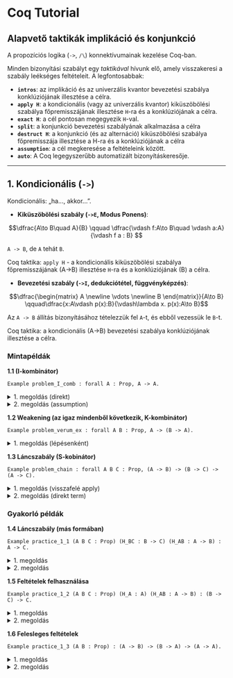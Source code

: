 # Coq Tutorial

## Alapvető taktikák implikáció és konjunkció

A propozíciós logika (`->`, `/\`) konnektívumainak kezelése Coq-ban. 

Minden bizonyítási szabályt egy *taktikával* hívunk elő, amely visszakeresi a szabály leékséges feltételeit. A legfontosabbak:

* **`intros`**: az implikáció és az univerzális kvantor bevezetési szabálya konklúziójának illesztése a célra.
* **`apply H`**: a kondicionális (vagy az univerzális kvantor) kiküszöbölési szabálya főpremisszájának illesztése `H`-ra és a konklúziójának a célra.
* **`exact H`**: a cél pontosan megegyezik `H`-val.
* **`split`**: a konjunkció bevezetési szabályának alkalmazása a célra
* **`destruct H`**: a konjunkció (és az alternáció) kiküszöbölési szabálya főpremisszája illesztése a H-ra és a konklúziójának a célra 
* **`assumption`**: a cél megkeresése a feltételeink között.
* **`auto`**: A Coq legegyszerűbb automatizált bizonyításkeresője. 

---

## 1. Kondicionális (`->`)

Kondicionális: „ha..., akkor...”.

* **Kiküszöbölési szabály (`->E`, Modus Ponens)**:

$$\dfrac{A\to B\quad A}{B} \qquad \dfrac{\vdash f:A\to B\quad \vdash a:A}{\vdash f a : B} $$

`A -> B`, de `A` tehát `B`. 

Coq taktika: `apply H` - a kondicionális kiküszöbölési szabálya főpremisszájának (A->B) illesztése `H`-ra és a konklúziójának (B) a célra.

* **Bevezetési szabály (`->I`, dedukciótétel, függvényképzés)**:
  
$$\dfrac{\begin{matrix} A \newline \vdots \newline B \end{matrix}}{A\to B} \qquad\dfrac{x:A\vdash p(x):B}{\vdash\lambda x. p(x):A\to B}$$

Az `A -> B` állítás bizonyításához tételezzük fel `A`-t, és ebből vezessük le `B`-t.

Coq taktika: a kondicionális (A->B) bevezetési szabálya konklúziójának illesztése a célra.

### Mintapéldák

**1.1 (I-kombinátor)**

````coq
Example problem_I_comb : forall A : Prop, A -> A.
````

<details>
<summary>1. megoldás (direkt)</summary>
  
````coq
Proof.
  intros A H.
  exact H.
Qed.
````
  
Magyarázat: Az intros A H bevezeti a Prop típusú A változót és a H : A feltételt. Ekkor a célunk A lesz, ami pontosan megegyezik H-val.

</details>

<details>
<summary>2. megoldás (assumption)</summary>

````coq
Proof.
  intros A H.
  assumption.
Qed.
````
  
Magyarázat: Az assumption taktika megtalálja, hogy a cél (A) már szerepel a hipotézisek között (H : A), és befejezi a bizonyítást.

</details>


**1.2 Weakening (az igaz mindenből következik, K-kombinátor)**

````coq
Example problem_verum_ex : forall A B : Prop, A -> (B -> A).
````
<details>
<summary>1. megoldás (lépésenként)</summary>

  ````coq
Proof.
  intros A B H_A H_B.
  exact H_A.
Qed.
````

Magyarázat: Két intros-szal bevezetjük az összes feltételt. A cél (A) már szerepel a feltételek között (H_A), a felesleges H_B hipotézist figyelmen kívül hagyjuk.

</details>


**1.3 Láncszabály (S-kobinátor)**

````coq
Example problem_chain : forall A B C : Prop, (A -> B) -> (B -> C) -> (A -> C).
````

<details>
<summary>1. megoldás (visszafelé apply)</summary>

````coq
Proof.
  intros A B C H_AB H_BC H_A.
  apply H_BC.
  apply H_AB.
  exact H_A.
Qed.
````

Magyarázat: A Coq visszafelé építi fel a láncot: az apply H_BC a C célt B-re cseréli, majd az apply H_AB a B célt A-ra, ami már adott.

</details>

<details>
<summary>2. megoldás (direkt term)</summary>

````coq
Proof.
  intros A B C H_AB H_BC H_A.
  exact (H_BC (H_AB H_A)).
Qed.
````

Magyarázat: A bizonyításterm explicit felírásával egy lépésben megadjuk a megoldást.

</details>

### Gyakorló példák

**1.4 Láncszabály (más formában)**

````coq
Example practice_1_1 (A B C : Prop) (H_BC : B -> C) (H_AB : A -> B) : A -> C.
````
<details>

<summary>1. megoldás</summary>

````coq
Proof.
  intros H_A.
  apply H_BC.
  apply H_AB.
  exact H_A.
Qed.
````
</details>

<details>
<summary>2. megoldás</summary>

````coq
Proof.
  intros H_A.
  exact (H_BC (H_AB H_A)).
Qed.
````
</details>

**1.5 Feltételek felhasználása**

````coq
Example practice_1_2 (A B C : Prop) (H_A : A) (H_AB : A -> B) : (B -> C) -> C.
````

<details>
<summary>1. megoldás</summary>

````coq
Proof.
  intros H_BC.
  apply H_BC.
  apply H_AB.
  exact H_A.
Qed.
````

</details>
<details>
<summary>2. megoldás</summary>

````coq
Proof.
  intros H_BC.
  exact (H_BC (H_AB H_A)).
Qed.
````

</details>

**1.6 Felesleges feltételek**

````coq
Example practice_1_3 (A B : Prop) : (A -> B) -> (B -> A) -> (A -> A).
````

<details>
<summary>1. megoldás</summary>
  
````coq
Proof.
  intros H_AB H_BA H_A.
  exact H_A.
Qed.
````

</details>
<details>
<summary>2. megoldás</summary>

```coq
Proof.
  intros H_AB H_BA.
  apply problem_I_comb.
Qed.
````coq

</details>

## 2. Rész: A konjunkció ( /\ ) és a koncicionális

Konjunkció: ... és ... ( A /\ B ).

* **Bevezetési szabály (/\ I):**

$$\dfrac{A\qquad B}{A\land B}\qquad \dfrac{\vdash a: A \quad \vdash b:B}{\vdash \text{conj}ab:A\land B}$$

A /\ B bizonyításához le kell vezetni A-t is és B-t is külön-külön, ezt a `split` taktika hívja elő.

* **Kiküszöbölési szabály (/\ E):**

$$\dfrac{A_1\land A_2}{A_i}\quad (i=1;2)\qquad \dfrac{\vdash p:A_1\land A_2}{\vdash \text{proj}_i \; p:A_i} \quad (i=1;2)$$

Ha tudjuk, hogy A /\ B levezethető, akkor A is és B is levezethető. A `destruct H as [HA HB]` taktika egy `H : A /\ B` hipotézist két új hipotézisre bont: `HA : A` és `HB : B`.

### Mintapéldák

**2.1 Kommutativitás**

````coq
Example problem_comm : forall A B : Prop, A /\ B -> B /\ A.
````

<details>
<summary>1. megoldás (destruct + split)</summary>

````coq
Proof.
  intros A B H.
  destruct H as [HA HB].
  split.
  - exact HB. (*az indentelés célra fókuszál*)
  - exact HA.
Qed.
````

Magyarázat: Először destruct-tal szétszedjük az A /\ B feltételt. Utána split-tel kettébontjuk a B /\ A célt. Az első alcél (B) megegyezik HB-vel, a második (A) pedig HA-val.

</details>

<details>
<summary>2. megoldás (rövidített intros)</summary>

````coq
Proof.
  intros A B [HA HB].
  split.
  - assumption.
  - assumption.
Qed.
````

Magyarázat: Az intros is képes destruálni. Az intros [HA HB] egyből szétszedi a következő bevezetendő /\ típusú hipotézist.

</details>

**2.2 Currying**

````coq
Example problem_curry : forall A B C : Prop, ((A /\ B) -> C) -> (A -> B -> C).
````

<details>
<summary>1. megoldás</summary>

````coq
Proof.
  intros A B C H H_A H_B.
  apply H.
  split.
  - exact H_A.
  - exact H_B.
Qed.
````

Magyarázat: A cél C, amihez a H feltétel (A /\ B)-t kér. Ezt a split segítségével, H_A-ból és H_B-ből rakjuk össze.

</details>
<details>
<summary>2. megoldás (auto)</summary>

````coq
Proof.
  auto. (* ezt az AI csinálta, majd lesz tanukságosabb :D *)
Qed.
````

</details>

**2.3 Uncurrying**

````coq
Example problem_uncurry : forall A B C : Prop, (A -> B -> C) -> ((A /\ B) -> C).
````

<details>
<summary>1. megoldás (destruct)</summary>

````coq
Proof.
  intros A B C H H_AB.
  destruct H_AB as [HA HB].
  apply H.
  - exact HA.
  - exact HB.
Qed.
````

Magyarázat: A H : A -> B -> C feltétel alkalmazásához két argumentum kell: egy A és egy B. Ezeket a destruct H_AB segítségével nyerjük ki.

</details>
<details>
<summary>2. megoldás (rövidített intros)</summary>

````coq
Proof.
  intros A B C H [HA HB].
  apply H.
  - assumption.
  - assumption.
Qed.
````
</details>

**2.4 Disztributivitás**
````coq
Example practice_2_1 : forall A B C : Prop, (A -> B /\ C) -> (A -> B) /\ (A -> C).
````
<details>
<summary>1. megoldás</summary>
````coq
Proof.
  intros A B C H.
  split.
  - intros HA.
    apply H in HA.
    destruct HA as [HB HC].
    exact HB.
  - intros HA.
    apply H in HA.
    destruct HA as [HB HC].
    exact HC.
Qed.
````
</details>
<details>
<summary>2. megoldás (assert)</summary>
````coq
Proof.
  intros A B C H.
  split.
  - intros HA.
    assert (K : B /\ C).
    { apply H. exact HA. } (* assert után illik fókuszálni zárójellel*)
    destruct K as [HB HC].
    exact HB.
  - intros HA.
    assert (K : B /\ C).
    { apply H; assumption. }
    destruct K; assumption.
Qed.
````
</details>

### További feladatok megoldásokkal

**2.5 Disztributivitás fordítva**
````coq
Example practice_2_2 : forall A B C : Prop, (A -> B) /\ (A -> C) -> (A -> B /\ C).
````
<details>
<summary>1. megoldás</summary>

````coq
Proof.
  intros A B C H.
  destruct H as [H_AB H_AC].
  intros HA.
  split.
  - apply H_AB. exact HA.
  - apply H_AC. exact HA.
Qed.
````

</details>
<details>
<summary>2. megoldás (rövidítve)</summary>

````coq
Proof.
  intros A B C [H_AB H_AC] HA.
  split.
  - apply H_AB; assumption.
  - apply H_AC; assumption.
Qed.
````
  
</details>

**2.6 Modus Ponens /\ -val**

````coq
Example practice_2_3 : forall A B : Prop, A /\ (A -> B) -> B.
````

<details>
<summary>1. megoldás</summary>

  ````coq
Proof.
  intros A B H.
  destruct H as [HA H_AB].
  apply H_AB.
  exact HA.
Qed.
````

</details>
<details>
<summary>2. megoldás (rövidített intros)</summary>
````coq
Proof.
  intros A B [HA H_AB].
  apply H_AB; assumption.
Qed.
````
  
</details>

**2.7 És bevezetés**

````coq
Example practice_2_4 : forall A B : Prop, A -> B -> A /\ B.
````

<details>
<summary>1. megoldás</summary>
  
````coq
Proof.
  intros A B HA HB.
  split.
  - exact HA.
  - exact HB.
Qed.
````
  
</details>
